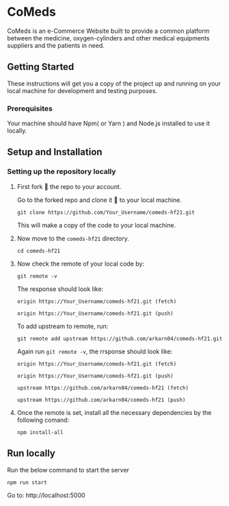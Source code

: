 # CoMeds

CoMeds is an e-Commerce Website built to provide a common platform between the medicine, oxygen-cylinders and other medical equipments suppliers and the patients in need.

## Getting Started

These instructions will get you a copy of the project up and running on your local machine for development and testing purposes.

### Prerequisites

Your machine should have Npm( or Yarn ) and Node.js installed to use it locally.

## Setup and Installation

### Setting up the repository locally

 1. First fork 🍴 the repo to your account.

    Go to the forked repo and clone it 👥 to your local machine.

    ` git clone https://github.com/Your_Username/comeds-hf21.git `
    
    This will make a copy of the code to your local machine.

 2. Now move to the `comeds-hf21` directory.

    ` cd comeds-hf21 `

 3. Now check the remote of your local code by:

    ` git remote -v `

    The response should look like:

    ```
    origin https://Your_Username/comeds-hf21.git (fetch)

    origin https://Your_Username/comeds-hf21.git (push) 
    ```

    To add upstream to remote, run: 

     `git remote add upstream https://github.com/arkarn04/comeds-hf21.git`

    Again run `git remote -v`, the rrsponse should look like: 

    ```
    origin https://Your_Username/comeds-hf21.git (fetch)

    origin https://Your_Username/comeds-hf21.git (push)
      
    upstream https://github.com/arkarn04/comeds-hf21 (fetch)

    upstream https://github.com/arkarn04/comeds-hf21 (push)
    ```

 4. Once the remote is set, install all the necessary dependencies by the following comand: 
    
    `npm install-all`

## Run locally

Run the below command to start the server

`npm run start`

Go to: http://localhost:5000
